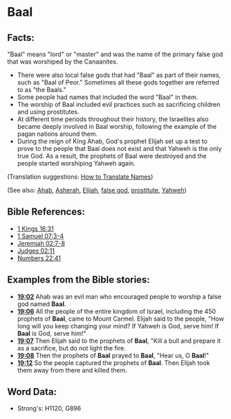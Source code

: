 # Baal #

## Facts: ##

"Baal" means "lord" or "master" and was the name of the primary false god that was worshiped by the Canaanites.

* There were also local false gods that had "Baal" as part of their names, such as "Baal of Peor." Sometimes all these gods together are referred to as "the Baals."
* Some people had names that included the word "Baal" in them.
* The worship of Baal included evil practices such as sacrificing children and using prostitutes.
* At different time periods throughout their history, the Israelites also became deeply involved in Baal worship, following the example of the pagan nations around them.
* During the reign of King Ahab, God's prophet Elijah set up a test to prove to the people that Baal does not exist and that Yahweh is the only true God. As a result, the prophets of Baal were destroyed and the people started worshiping Yahweh again.

(Translation suggestions: [How to Translate Names](rc://en/ta/man/translate/translate-names)) 

(See also: [Ahab](../names/ahab.md), [Asherah](../names/asherim.md), [Elijah](../names/elijah.md), [false god](../kt/falsegod.md), [prostitute](../other/prostitute.md), [Yahweh](../kt/yahweh.md))

## Bible References: ##

* [1 Kings 16:31](rc://en/tn/help/1ki/16/31)
* [1 Samuel 07:3-4](rc://en/tn/help/1sa/07/03)
* [Jeremiah 02:7-8](rc://en/tn/help/jer/02/07)
* [Judges 02:11](rc://en/tn/help/jdg/02/11)
* [Numbers 22:41](rc://en/tn/help/num/22/41)

## Examples from the Bible stories: ##

* __[19:02](rc://en/tn/help/obs/19/02)__ Ahab was an evil man who encouraged people to worship a false god named __Baal__.
* __[19:06](rc://en/tn/help/obs/19/06)__ All the people of the entire kingdom of Israel, including the 450 prophets of __Baal__, came to Mount Carmel. Elijah said to the people, "How long will you keep changing your mind? If Yahweh is God, serve him! If __Baal__  is God, serve him!"
* __[19:07](rc://en/tn/help/obs/19/07)__ Then Elijah said to the prophets of __Baal__, "Kill a bull and prepare it as a sacrifice, but do not light the fire.
* __[19:08](rc://en/tn/help/obs/19/08)__ Then the prophets of __Baal__  prayed to __Baal__, "Hear us, O __Baal__!"
* __[19:12](rc://en/tn/help/obs/19/12)__ So the people captured the prophets of __Baal__. Then Elijah took them away from there and killed them.

## Word Data: ##

* Strong's: H1120, G896
